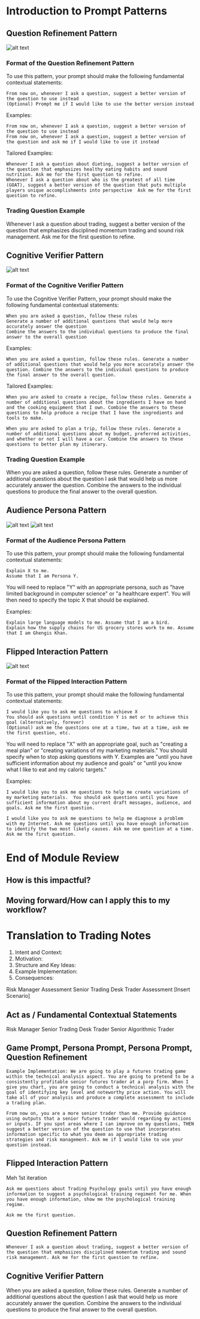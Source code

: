 # Introduction to Prompt Patterns

## Question Refinement Pattern
![alt text](image-1.png)
### Format of the Question Refinement Pattern
To use this pattern, your prompt should make the following fundamental contextual statements:
```
From now on, whenever I ask a question, suggest a better version of the question to use instead 
(Optional) Prompt me if I would like to use the better version instead
```

Examples:
```
From now on, whenever I ask a question, suggest a better version of the question to use instead
From now on, whenever I ask a question, suggest a better version of the question and ask me if I would like to use it instead
```

Tailored Examples:
```
Whenever I ask a question about dieting, suggest a better version of the question that emphasizes healthy eating habits and sound nutrition. Ask me for the first question to refine.
Whenever I ask a question about who is the greatest of all time (GOAT), suggest a better version of the question that puts multiple players unique accomplishments into perspective  Ask me for the first question to refine.
```
### Trading Question Example
Whenever I ask a question about trading, suggest a better version of the question that emphasizes disciplined momentum trading and sound risk management. Ask me for the first question to refine.




## Cognitive Verifier Pattern
![alt text](image.png)
### Format of the Cognitive Verifier Pattern
To use the Cognitive Verifier Pattern, your prompt should make the following fundamental contextual statements:
```
When you are asked a question, follow these rules 
Generate a number of additional questions that would help more accurately answer the question 
Combine the answers to the individual questions to produce the final answer to the overall question
```

Examples:
```
When you are asked a question, follow these rules. Generate a number of additional questions that would help you more accurately answer the question. Combine the answers to the individual questions to produce the final answer to the overall question.
```
Tailored Examples:
```
When you are asked to create a recipe, follow these rules. Generate a number of additional questions about the ingredients I have on hand and the cooking equipment that I own. Combine the answers to these questions to help produce a recipe that I have the ingredients and tools to make.

When you are asked to plan a trip, follow these rules. Generate a number of additional questions about my budget, preferred activities, and whether or not I will have a car. Combine the answers to these questions to better plan my itinerary. 
```
### Trading Question Example
When you are asked a question, follow these rules. Generate a number of additional questions about the question I ask that would help us more accurately answer the question. Combine the answers to the individual questions to produce the final answer to the overall question.


## Audience Persona Pattern
![alt text](image-2.png)
![alt text](image-3.png)
### Format of the Audience Persona Pattern
To use this pattern, your prompt should make the following fundamental contextual statements:
```
Explain X to me. 
Assume that I am Persona Y.
```
You will need to replace "Y" with an appropriate persona, such as "have limited background in computer science" or "a healthcare expert". You will then need to specify the topic X that should be explained.

Examples:
```
Explain large language models to me. Assume that I am a bird. 
Explain how the supply chains for US grocery stores work to me. Assume that I am Ghengis Khan. 
```






## Flipped Interaction Pattern
![alt text](image-4.png)

### Format of the Flipped Interaction Pattern
To use this pattern, your prompt should make the following fundamental contextual statements:
```
I would like you to ask me questions to achieve X 
You should ask questions until condition Y is met or to achieve this goal (alternatively, forever) 
(Optional) ask me the questions one at a time, two at a time, ask me the first question, etc.
```
You will need to replace "X" with an appropriate goal, such as "creating a meal plan" or "creating variations of my marketing materials." You should specify when to stop asking questions with Y. Examples are "until you have sufficient information about my audience and goals" or "until you know what I like to eat and my caloric targets."

Examples:
```
I would like you to ask me questions to help me create variations of my marketing materials.  You should ask questions until you have sufficient information about my current draft messages, audience, and goals. Ask me the first question.

I would like you to ask me questions to help me diagnose a problem with my Internet. Ask me questions until you have enough information to identify the two most likely causes. Ask me one question at a time. Ask me the first question. 
```




















# End of Module Review
## How is this impactful?



## Moving forward/How can I apply this to my workflow? 



# Translation to Trading Notes
1) Intent and Context:
2) Motivation: 
3) Structure and Key Ideas:
4) Example Implementation:
5) Consequences:


Risk Manager Assessment
Senior Trading Desk Trader Assessment
[Insert Scenario]

## Act as / Fundamental Contextual Statements
Risk Manager
Senior Trading Desk Trader
Senior Algorithmic Trader




## Game Prompt, Persona Prompt, Persona Prompt, Question Refinement
```
Example Implementation: We are going to play a futures trading game within the technical analysis aspect. You are going to pretend to be a consistently profitable senior futures trader at a porp firm. When I give you chart, you are going to conduct a technical analysis with the goal of identifying key level and noteworthy price action. You will take all of your analysis and produce a complete assessment to include a trading plan.

From now on, you are a more senior trader than me. Provide guidance using outputs that a senior futures trader would regarding my actions or inputs. IF you spot areas where I can improve on my questions, THEN suggest a better version of the question to use that incorporates information specific to what you deem as appropriate trading strategies and risk management. Ask me if I would like to use your question instead.
```

## Flipped Interaction Pattern
Meh 1st iteration
```
Ask me questions about Trading Psychology goals until you have enough information to suggest a psychological training regiment for me. When you have enough information, show me the psychological training regime.

Ask me the first question.
```

## Question Refinement Pattern
```
Whenever I ask a question about trading, suggest a better version of the question that emphasizes disciplined momentum trading and sound risk management. Ask me for the first question to refine.
```

## Cognitive Verifier Pattern
When you are asked a question, follow these rules. Generate a number of additional questions about the question I ask that would help us more accurately answer the question. Combine the answers to the individual questions to produce the final answer to the overall question.